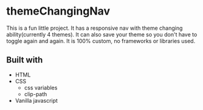 # themeChangingNav
 This is a fun little project. It has a responsive nav with theme changing ability(currently 4 themes). It can also save your theme so you don't have to toggle again and again.
 It is 100% custom, no frameworks or libraries used.
 
## Built with
- HTML
- CSS
  - css variables
  - clip-path
- Vanilla javascript 
